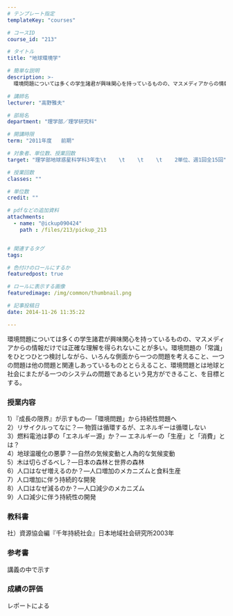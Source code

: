 ```yaml
---
# テンプレート指定
templateKey: "courses"

# コースID
course_id: "213"

# タイトル
title: "地球環境学"

# 簡単な説明
description: >-
  環境問題については多くの学生諸君が興味関心を持っているものの、マスメディアからの情報だけでは正確な理解を得られないことが多い。環境問題の「常識」をひとつひとつ検討しながら、いろんな側面から一つの問題を...

# 講師名
lecturer: "高野雅夫"

# 部局名
department: "理学部／理学研究科"

# 開講時限
term: "2011年度	前期"

# 対象者、単位数、授業回数
target: "理学部地球惑星科学科3年生\t    \t    \t    \t    2単位、週1回全15回"

# 授業回数
classes: ""

# 単位数
credit: ""

# pdfなどの追加資料
attachments: 
  - name: "@ickup090424" 
    path : /files/213/pickup_213


# 関連するタグ
tags:

# 色付けのロールにするか
featuredpost: true

# ロールに表示する画像
featuredimage: /img/common/thumbnail.png

# 記事投稿日
date: 2014-11-26 11:35:22

---
```

環境問題については多くの学生諸君が興味関心を持っているものの、マスメディアからの情報だけでは正確な理解を得られないことが多い。環境問題の「常識」をひとつひとつ検討しながら、いろんな側面から一つの問題を考えること、一つの問題は他の問題と関連しあっているものととらえること、環境問題とは地球と社会にまたがる一つのシステムの問題であるという見方ができること、を目標とする。


### 授業内容

1）『成長の限界』が示すもの—「環境問題」から持続性問題へ  
2）リサイクルってなに？— 物質は循環するが、エネルギーは循環しない  
3）燃料電池は夢の「エネルギー源」か？— エネルギーの「生産」と「消費」とは？  
4）地球温暖化の悪夢？—自然の気候変動と人為的な気候変動  
5）木は切らざるべし？—日本の森林と世界の森林  
6）人口はなぜ増えるのか？—人口増加のメカニズムと食料生産  
7）人口増加に伴う持続的な開発  
8）人口はなぜ減るのか？—人口減少のメカニズム  
9）人口減少に伴う持続性の開発  


### 教科書

社）資源協会編『千年持続社会』日本地域社会研究所2003年

### 参考書

講義の中で示す



### 成績の評価

レポートによる

